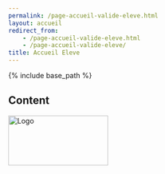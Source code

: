 ```yaml
---
permalink: /page-accueil-valide-eleve.html
layout: accueil
redirect_from:
    - /page-accueil-valide-eleve.html
    - /page-accueil-valide-eleve/
title: Accueil Eleve
---
```


{% include base_path %}

<h2>Content</h2>
<img src="{{ base_path }}/files/nepthune_logo.png" alt="Logo" width="200" height="100">

